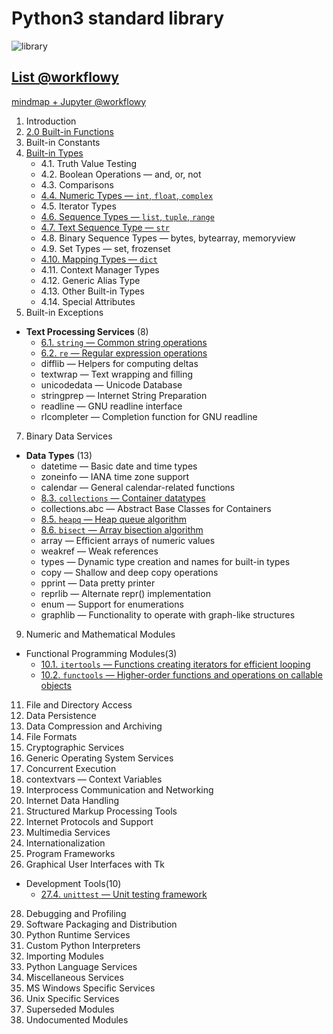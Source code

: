 # Python3 standard library 

![library](https://i.imgur.com/IR6dsGS.jpg)


## [List @workflowy](https://workflowy.com/s/the-python3-standard/4wuWxvHzZlJ4wiUs)

[mindmap + Jupyter @workflowy](https://workflowy.com/s/the-python3-standard/4wuWxvHzZlJ4wiUs)

1. Introduction
2. [2.0 Built-in Functions](https://repl.it/@WillWang42/2-0-built-in-functions)
3. Built-in Constants
4. [Built-in Types](https://docs.python.org/3/library/stdtypes.html) 
	* 4.1. Truth Value Testing
	* 4.2. Boolean Operations — and, or, not
	* 4.3. Comparisons
	* [4.4. Numeric Types — `int`, `float`, `complex`
](https://repl.it/@WillWang42/4-4-numeric) 
	* 4.5. Iterator Types
	* [4.6. Sequence Types — `list`, `tuple`, `range`](https://repl.it/@WillWang42/4-6-sequence)
	* [4.7. Text Sequence Type — `str`](https://repl.it/@WillWang42/4-7-str)
	* 4.8. Binary Sequence Types — bytes, bytearray, memoryview
	* 4.9. Set Types — set, frozenset
	* [4.10. Mapping Types — `dict`](https://repl.it/@WillWang42/4-10-dict)
	* 4.11. Context Manager Types
	* 4.12. Generic Alias Type
	* 4.13. Other Built-in Types
	* 4.14. Special Attributes
5. Built-in Exceptions
*  **Text Processing Services** (8)
	- [6.1. `string` — Common string operations](https://repl.it/@WillWang42/6-1-string)
	- [6.2. `re` — Regular expression operations](https://repl.it/@WillWang42/6-2-re)
	* difflib — Helpers for computing deltas
	* textwrap — Text wrapping and filling
	* unicodedata — Unicode Database
	* stringprep — Internet String Preparation
	* readline — GNU readline interface
	* rlcompleter — Completion function for GNU readline
7. Binary Data Services
*  **Data Types** (13)
	* datetime — Basic date and time types
	* zoneinfo — IANA time zone support
	* calendar — General calendar-related functions
	* [8.3. `collections` — Container datatypes](https://repl.it/@WillWang42/8-3-collections)
	* collections.abc — Abstract Base Classes for Containers
	* [8.5. `heapq` — Heap queue algorithm](https://repl.it/@WillWang42/8-5-heapq)
	* [8.6. `bisect` — Array bisection algorithm](https://repl.it/@WillWang42/8-6-bisect)
	* array — Efficient arrays of numeric values
	* weakref — Weak references
	* types — Dynamic type creation and names for built-in types
	* copy — Shallow and deep copy operations
	* pprint — Data pretty printer
	* reprlib — Alternate repr() implementation
	* enum — Support for enumerations
	* graphlib — Functionality to operate with graph-like structures
9. Numeric and Mathematical Modules
*  Functional Programming Modules(3)
	- [10.1. `itertools` — Functions creating iterators for efficient looping](https://repl.it/@WillWang42/10-1-intertools)
	- [10.2. `functools` — Higher-order functions and operations on callable objects](https://repl.it/@WillWang42/10-2-functools)
11. File and Directory Access
12. Data Persistence
13. Data Compression and Archiving
14. File Formats
15. Cryptographic Services
16. Generic Operating System Services
17. Concurrent Execution
18. contextvars — Context Variables
19. Interprocess Communication and Networking
20. Internet Data Handling
21. Structured Markup Processing Tools
22. Internet Protocols and Support
23. Multimedia Services
24. Internationalization
25. Program Frameworks
26. Graphical User Interfaces with Tk
*  Development Tools(10)
	- [27.4. `unittest` — Unit testing framework](https://repl.it/@WillWang42/27-4-unittest) 
28. Debugging and Profiling
29. Software Packaging and Distribution
30. Python Runtime Services
31. Custom Python Interpreters
32. Importing Modules
33. Python Language Services
34. Miscellaneous Services
35. MS Windows Specific Services
36. Unix Specific Services
37. Superseded Modules
38. Undocumented Modules